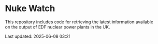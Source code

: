 # Nuke Watch

This repository includes code for retrieving the latest information available on the output of EDF nuclear power plants in the UK.

Last updated: 2025-06-08 03:21